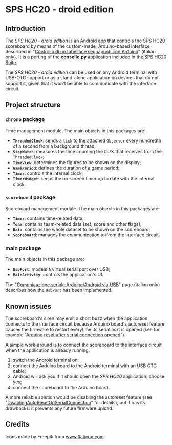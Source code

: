 # SPS HC20 - droid edition

## Introduction

The *SPS HC20 - droid edition* is an Android app that controls the SPS HC20 scoreboard by means of the custom-made, Arduino-based interface described in "[Controllo di un tabellone segnapunti con Arduino](https://gzuliani.github.io/arduino/arduino-scoreboard.html)" (italian only). It is a porting of the **consolle.py** application included in the [SPS HC20 Suite](https://github.com/gzuliani/sps-hc20/overview).

The *SPS HC20 - droid edition* can be used on any Android terminal with USB-OTG
support or as a stand-alone application on devices that do not support it, given that it won't be able to communicate with the interface circuit.

## Project structure

### `chrono` package

Time management module. The main objects in this packages are:

* **`ThreadedClock`**: sends a `tick` to the attached `Observer` every hundredth of a second from a background thread;
* **`StopWatch`**: measures the time counting the *ticks* that receives from the `ThreadedClock`;
* **`TimeView`**: determines the figures to be shown on the display;
* **`GamePeriod`**: defines the duration of a game period;
* **`Timer`**: controls the internal clock;
* **`TimerWidget`**: keeps the on-screen timer up to date with the internal clock.

### `scoreboard` package

Scoreboard management module. The main objects in this packages are:

* **`Timer`**: contains time-related data;
* **`Team`**: contains team-related data (set, score and other flags);
* **`Data`**: contains the whole dataset to be shown on the scoreboard;
* **`Scoreboard`**: manages the communication to/from the interface circuit.

### main package

The main objects in this package are:

* **`UsbPort`**: models a virtual serial port over USB;
* **`MainActivity`**: controls the application's UI.

The "[Comunicazione seriale Arduino/Android via USB](https://gzuliani.github.io/arduino/arduino-android-usb.html)" page (italian only) describes how the `UsbPort` has been implemented.

## Known issues

The scoreboard's siren may emit a short buzz when the application connects to the interface circuit because Arduino board's autoreset feature causes the firmware to restart everytime its serial port is opened (see for example "[Arduino reset after serial connection opened](https://github.com/pyserial/pyserial/issues/156)").

A simple work-around is to connect the scoreboard to the interface circuit when the application is already running:

 1. switch the Android terminal on;
 2. connect the Arduino board to the Android terminal with an USB OTG cable;
 3. Android will ask you if it should open the *SPS HC20* application: choose yes;
 4. connect the scoreboard to the Arduino board.

A more reliable solution would be disabling the autoreset feature (see
"[DisablingAutoResetOnSerialConnection](https://playground.arduino.cc/Main/DisablingAutoResetOnSerialConnection)" for details), but it has its drawbacks: it prevents any future firmware upload.

## Credits

Icons made by Freepik from www.flaticon.com.
